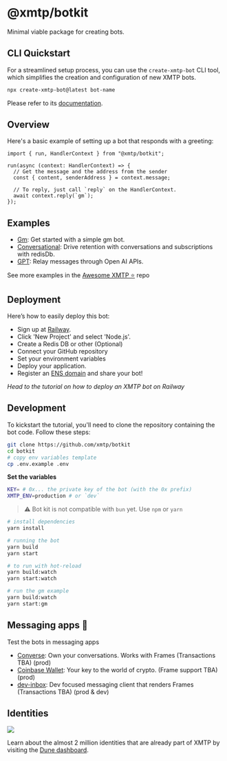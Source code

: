 # @xmtp/botkit

Minimal viable package for creating bots.

## CLI Quickstart

For a streamlined setup process, you can use the `create-xmtp-bot` CLI tool, which simplifies the creation and configuration of new XMTP bots.

```bash
npx create-xmtp-bot@latest bot-name
```

Please refer to its [documentation](https://github.com/xmtp/botkit/tree/main/create-xmtp-bot).

## Overview

Here's a basic example of setting up a bot that responds with a greeting:

```tsx
import { run, HandlerContext } from "@xmtp/botkit";

run(async (context: HandlerContext) => {
  // Get the message and the address from the sender
  const { content, senderAddress } = context.message;

  // To reply, just call `reply` on the HandlerContext.
  await context.reply(`gm`);
});
```

## Examples

- [Gm](https://github.com/xmtp/botkit/tree/main/examples/gm): Get started with a simple gm bot.
- [Conversational](https://github.com/xmtp/botkit/tree/main/examples/conversational): Drive retention with conversations and subscriptions with redisDb.
- [GPT](https://github.com/xmtp/botkit/tree/main/examples/gpt): Relay messages through Open AI APIs.

See more examples in the [Awesome XMTP ⭐️](https://github.com/xmtp/awesome-xmtp) repo

## Deployment

Here’s how to easily deploy this bot:

- Sign up at [Railway](https://railway.app/).
- Click 'New Project' and select 'Node.js'.
- Create a Redis DB or other (Optional)
- Connect your GitHub repository
- Set your environment variables
- Deploy your application.
- Register an [ENS domain](https://ens.domains/) and share your bot!

_Head to the tutorial on how to deploy an XMTP bot on Railway_

## Development

To kickstart the tutorial, you'll need to clone the repository containing the bot code. Follow these steps:

```bash
git clone https://github.com/xmtp/botkit
cd botkit
# copy env variables template
cp .env.example .env
```

**Set the variables**

```bash
KEY= # 0x... the private key of the bot (with the 0x prefix)
XMTP_ENV=production # or `dev`
```

> ⚠️ Bot kit is not compatible with `bun` yet. Use `npm` or `yarn`

```bash
# install dependencies
yarn install

# running the bot
yarn build
yarn start

# to run with hot-reload
yarn build:watch
yarn start:watch

# run the gm example
yarn build:watch
yarn start:gm
```

## Messaging apps 💬

Test the bots in messaging apps

- [Converse](https://getconverse.app/): Own your conversations. Works with Frames (Transactions TBA) (prod)
- [Coinbase Wallet](https://www.coinbase.com/wallet): Your key to the world of crypto. (Frame support TBA) (prod)
- [dev-inbox](https://github.com/xmtp/dev-inbox/): Dev focused messaging client that renders Frames (Transactions TBA) (prod & dev)

## Identities

![](https://github.com/xmtp/awesome-xmtp/assets/1447073/9bb4f8c2-321e-4b6d-b52e-2105d69c4d47)

Learn about the almost 2 million identities that are already part of XMTP by visiting the [Dune dashboard](https://dune.com/xmtp_team/dash).
